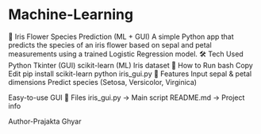 # Machine-Learning

🌸 Iris Flower Species Prediction (ML + GUI)
A simple Python app that predicts the species of an iris flower based on sepal and petal measurements using a trained Logistic Regression model.
🛠 Tech Used
Python
Tkinter (GUI)
scikit-learn (ML)
Iris dataset
🚀 How to Run
bash
Copy
Edit
pip install scikit-learn
python iris_gui.py
🎯 Features
Input sepal & petal dimensions
Predict species (Setosa, Versicolor, Virginica)

Easy-to-use GUI
📁 Files
iris_gui.py → Main script
README.md → Project info

Author-Prajakta Ghyar

